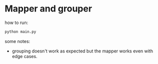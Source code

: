 # Mapper and grouper
how to run:
```bash
python main.py
```

some notes:
- grouping doesn't work as expected but the mapper works even with edge cases.
